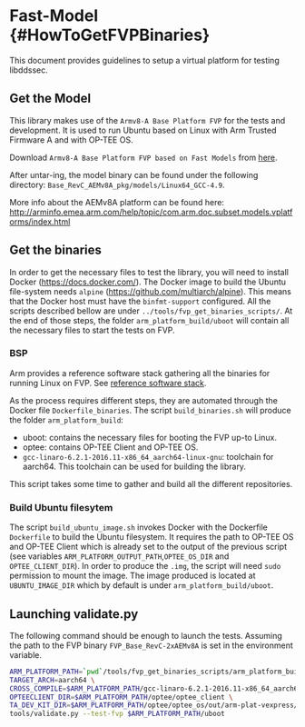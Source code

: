 # Fast-Model                                              {#HowToGetFVPBinaries}
This document provides guidelines to setup a virtual platform for testing
libddssec.

## Get the Model

This library makes use of the `Armv8-A Base Platform FVP` for the tests and
development. It is used to run Ubuntu based on Linux with Arm Trusted Firmware A
and with OP-TEE OS.

Download `Armv8-A Base Platform FVP based on Fast Models` from [here](https://developer.arm.com/tools-and-software/simulation-models/fixed-virtual-platforms).

After untar-ing, the model binary can be found under the following directory:
`Base_RevC_AEMv8A_pkg/models/Linux64_GCC-4.9`.

More info about the AEMv8A platform can be found here:
http://arminfo.emea.arm.com/help/topic/com.arm.doc.subset.models.vplatforms/index.html

## Get the binaries

In order to get the necessary files to test the library, you will need to
install Docker (https://docs.docker.com/). The Docker image to build the Ubuntu
file-system needs `alpine` (https://github.com/multiarch/alpine). This means
that the Docker host must have the `binfmt-support` configured.
All the scripts described bellow are under `../tools/fvp_get_binaries_scripts/`.
At the end of those steps, the folder `arm_platform_build/uboot` will contain
all the necessary files to start the tests on FVP.

### BSP

Arm provides a reference software stack gathering all the binaries for running
Linux on FVP. See [reference software stack](https://developer.arm.com/tools-and-software/open-source-software/arm-platforms-software/cortex-a-platforms-software).

As the process requires different steps, they are automated through the Docker
file `Dockerfile_binaries`. The script `build_binaries.sh` will produce the
folder `arm_platform_build`:
- uboot: contains the necessary files for booting the FVP up-to Linux.
- optee: contains OP-TEE Client and OP-TEE OS.
- `gcc-linaro-6.2.1-2016.11-x86_64_aarch64-linux-gnu`: toolchain for aarch64.
  This toolchain can be used for building the library.

This script takes some time to gather and build all the different repositories.

### Build Ubuntu filesytem

The script `build_ubuntu_image.sh` invokes Docker with the Dockerfile
`Dockerfile` to build the Ubuntu filesystem. It requires the path to OP-TEE OS
and OP-TEE Client which is already set to the output of the previous script
(see variables `ARM_PLATFORM_OUTPUT_PATH`,`OPTEE_OS_DIR` and
`OPTEE_CLIENT_DIR`). In order to produce the `.img`, the script will need `sudo`
permission to mount the image. The image produced is located at
`UBUNTU_IMAGE_DIR` which by default is under `arm_platform_build/uboot`.

## Launching validate.py

The following command should be enough to launch the tests. Assuming the path
to the FVP binary `FVP_Base_RevC-2xAEMv8A` is set in the environment variable.

```bash
ARM_PLATFORM_PATH=`pwd`/tools/fvp_get_binaries_scripts/arm_platform_build
TARGET_ARCH=aarch64 \
CROSS_COMPILE=$ARM_PLATFORM_PATH/gcc-linaro-6.2.1-2016.11-x86_64_aarch64-linux-gnu/bin/aarch64-linux-gnu- \
OPTEECLIENT_DIR=$ARM_PLATFORM_PATH/optee/optee_client \
TA_DEV_KIT_DIR=$ARM_PLATFORM_PATH/optee/optee_os/out/arm-plat-vexpress/export-ta_arm64 \
tools/validate.py --test-fvp $ARM_PLATFORM_PATH/uboot
```
